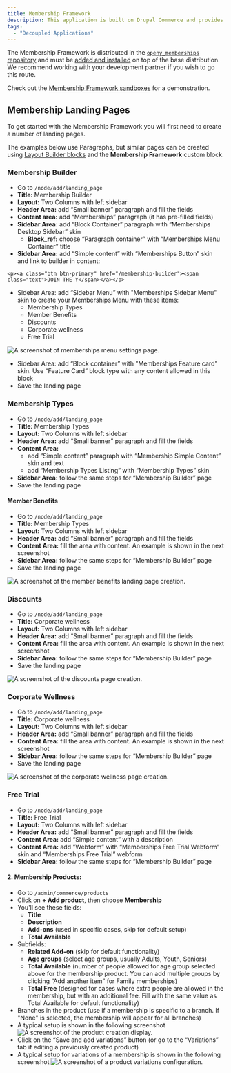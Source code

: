 ```yaml
---
title: Membership Framework
description: This application is built on Drupal Commerce and provides advanced options for building a membership journey.
tags: 
  - "Decoupled Applications"
---
```


The Membership Framework is distributed in the [`openy_memberships` repository](https://github.com/YCloudYUSA/yusaopeny_memberships) and must be [added and installed](https://github.com/YCloudYUSA/yusaopeny_memberships#installation) on top of the base distribution. We recommend working with your development partner if you wish to go this route.

Check out the [Membership Framework sandboxes](../../../wiki/sandboxes/#membership-framework-sandboxes) for a demonstration.

## Membership Landing Pages

To get started with the Membership Framework you will first need to create a number of landing pages.

The examples below use Paragraphs, but similar pages can be created using [Layout Builder blocks](../../layout-builder) and the **Membership Framework** custom block. 

### Membership Builder 

- Go to `/node/add/landing_page`
- **Title:** Membership Builder
- **Layout:** Two Columns with left sidebar
- **Header Area:** add “Small banner” paragraph and fill the fields
- **Content area:** add “Memberships” paragraph (it has pre-filled fields)
- **Sidebar Area:** add “Block Container” paragraph with “Memberships Desktop Sidebar” skin
    - **Block_ref:**  choose “Paragraph container” with “Memberships Menu Container” title
- **Sidebar Area:** add “Simple content” with “Memberships Button” skin and link to builder in content:
```
<p><a class="btn btn-primary" href="/membership-builder"><span class="text">JOIN THE Y</span></a></p>
```
- Sidebar Area: add “Sidebar Menu” with "Memberships Sidebar Menu" skin to create your Memberships Menu with these items:
    - Membership Types
    - Member Benefits
    - Discounts
    - Corporate wellness
    - Free Trial

![A screenshot of memberships menu settings page.](membership-framework--sidebar-menu.png)

- Sidebar Area: add “Block container” with "Memberships Feature card" skin. Use “Feature Card” block type with any content allowed in this block
- Save the landing page

### Membership Types

- Go to `/node/add/landing_page`
- **Title:** Membership Types
- **Layout:** Two Columns with left sidebar
- **Header Area:** add “Small banner” paragraph and fill the fields
- **Content Area:**
    - add “Simple content” paragraph with “Membership Simple Content” skin and text
    - add “Membership Types Listing” with “Membership Types” skin
- **Sidebar Area:** follow the same steps for “Membership Builder” page
- Save the landing page

#### Member Benefits
- Go to `/node/add/landing_page`
- **Title:** Membership Types
- **Layout:** Two Columns with left sidebar
- **Header Area:** add “Small banner” paragraph and fill the fields
- **Content Area:** fill the area with content. An example is shown in the next screenshot
- **Sidebar Area:** follow the same steps for “Membership Builder” page
- Save the landing page

![A screenshot of the member benefits landing page creation.](membership-framework--benefits.png)

### Discounts

- Go to `/node/add/landing_page`
- **Title:** Corporate wellness
- **Layout:** Two Columns with left sidebar
- **Header Area:** add “Small banner” paragraph and fill the fields
- **Content Area:** fill the area with content. An example is shown in the next screenshot
- **Sidebar Area:** follow the same steps for “Membership Builder” page
- Save the landing page

![A screenshot of the discounts page creation.](membership-framework--discounts.png)

### Corporate Wellness

- Go to `/node/add/landing_page`
- **Title:** Corporate wellness
- **Layout:** Two Columns with left sidebar
- **Header Area:** add “Small banner” paragraph and fill the fields
- **Content Area:** fill the area with content. An example is shown in the next screenshot
- **Sidebar Area:** follow the same steps for “Membership Builder” page
- Save the landing page

![A screenshot of the corporate wellness page creation.](membership-framework--corporate-wellness.png)

### Free Trial

- Go to `/node/add/landing_page`
- **Title:** Free Trial
- **Layout:** Two Columns with left sidebar
- **Header Area:** add “Small banner” paragraph and fill the fields
- **Content Area:** add “Simple content” with a description
- **Content Area:** add ”Webform” with “Memberships Free Trial Webform” skin and “Memberships Free Trial” webform
- **Sidebar Area:** follow the same steps for “Membership Builder” page

#### 2. Membership Products:

- Go to `/admin/commerce/products`
- Click on **+ Add product**, then choose **Membership**
- You'll see these fields:
    - **Title**
    - **Description**
    - **Add-ons** (used in specific cases, skip for default setup)
    - **Total Available**
- Subfields:
    - **Related Add-on** (skip for default functionality)
    - **Age groups** (select age groups, usually Adults, Youth, Seniors)
    - **Total Available** (number of people allowed for age group selected above for the membership product. You can add multiple groups by clicking “Add another item” for Family memberships)
    - **Total Free** (designed for cases where extra people are allowed in the membership, but with an additional fee. Fill with the same value as Total Available for default functionality)
- Branches in the product (use if a membership is specific to a branch. If "None" is selected, the membership will appear for all branches)
- A typical setup is shown in the following screenshot
![A screenshot of the product creation display.](membership-framework--family-product.png)
- Click on the “Save and add variations” button (or go to the “Variations” tab if editing a previously created product)
- A typical setup for variations of a membership is shown in the following screenshot
![A screenshot of a product variations configuration.](membership-framework--product-variations.png)

